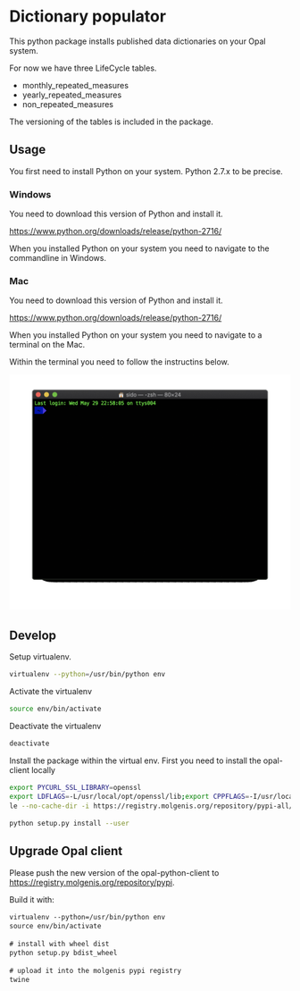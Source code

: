 # Dictionary populator
This python package installs published data dictionaries on your Opal system.

For now we have three LifeCycle tables.

- monthly_repeated_measures
- yearly_repeated_measures
- non_repeated_measures

The versioning of the tables is included in the package.

##  Usage
You first need to install Python on your system. Python 2.7.x to be precise.

### Windows
You need to download this version of Python and install it.

https://www.python.org/downloads/release/python-2716/

When you installed Python on your system you need to navigate to the commandline in Windows.

### Mac
You need to download this version of Python and install it.

https://www.python.org/downloads/release/python-2716/

When you installed Python on your system you need to navigate to a terminal on the Mac.

Within the terminal you need to follow the instructins below.

![install](https://github.com/lifecycle-project/analysis-tools/raw/master/dictionary-populator/docs/images/mac_install_dictionary_populator.gif "Install dictionary populator on your system")

## Develop
Setup virtualenv.

```bash
virtualenv --python=/usr/bin/python env
```

Activate the virtualenv

```bash
source env/bin/activate
```

Deactivate the virtualenv

```bash
deactivate
```

Install the package within the virtual env. First you need to install the opal-client locally

```bash
export PYCURL_SSL_LIBRARY=openssl
export LDFLAGS=-L/usr/local/opt/openssl/lib;export CPPFLAGS=-I/usr/local/opt/openssl/include;pip install opal-python-client --compi
le --no-cache-dir -i https://registry.molgenis.org/repository/pypi-all/
```

```bash
python setup.py install --user
```

## Upgrade Opal client
Please push the new version of the opal-python-client to https://registry.molgenis.org/repository/pypi. 

Build it with:

```
virtualenv --python=/usr/bin/python env
source env/bin/activate

# install with wheel dist
python setup.py bdist_wheel

# upload it into the molgenis pypi registry
twine 
```



